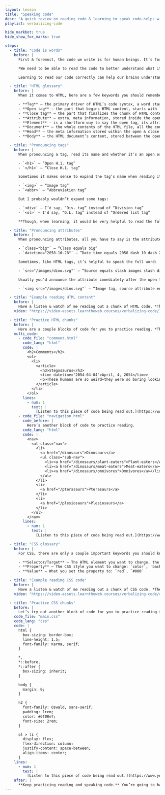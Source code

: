 ```yaml
---
layout: lesson
title: "Speaking code"
desc: "A quick review on reading code & learning to speak code—helps with cognition and memory."
playlist: verbalizing-code

hide_markbot: true
hide_show_for_marks: true

steps:
  - title: "Code is words"
    before: |
      First & foremost, the code we write is for human beings. It’s for humans to consume. It’s for humans to update. And it’s for humans to understand.

      *We need to be able to read the code to better understand what it’s try to accomplish.*

      Learning to read our code correctly can help our brains understand how to apply the code—and especially help us remember the code.

  - title: "HTML glossary"
    before: |
      When it comes to HTML, here are a few keywords you should remember when speaking out your code.

      - **Tag** — the primary driver of HTML’s code syntax, a word starting with `<` and ending with `>`, e.g. `<h1>`, `<ul>`, `<article>`
      - **Open tag** — the part that begins HTML content, starts with `<`, has one or more words, and ends with `>`, e.g. `<p>`, `<div>`, `<time>`
      - **Close tag** — the part that finalizes the chunk of HTML content, starting with `</`, then *1* word, then `>`, e.g. `</p>`, `</div>`, `</time>`
      - **Attribute** — extra, meta information, stored inside the open tag—never in the close tag, e.g. `class=""`, `src=""`
      - **Element** — is a shortform way to say the open tag, its attributes, all the content inside, and the close tag. Some elments only have an open tag, like `<img>`
      - **Document** — the whole contents of the HTML file, all the code, all the content.
      - **Head** — the meta information stored within the open & close `<head>` tags.
      - **Body** — the HTML document’s content, stored between the open & close `<body>` tags.

  - title: "Pronouncing tags"
    before: |
      When pronouncing a tag, read its name and whether it’s an open or close tag:

      - `<h1>` — “Open H.1. tag”
      - `</h1>` — “Close H.1. tag”

      Sometimes it makes sense to expand the tag’s name when reading it:

      - `<img>` — “Image tag”
      - `<abbr>` — “Abbreviation tag”

      But I probably wouldn’t expand some tags:

      - `<div>` — I’d say, “Div. tag” instead of “Division tag”
      - `<ol>` — I’d say, “O.L. tag” instead of “Ordered list tag”

      **Though, when learning, it would be very helpful to read the full tag to help remember.**

  - title: "Pronouncing attributes"
    before: |
      When pronouncing attributes, all you have to say is the attribute name, and maybe “equals”—it’s not really helpful to speak the quotation marks.

      - `class="big"` — “Class equals big”
      - `datetime="2058-10-28"` — “Date time equals 2058 dash 10 dash 28”

      Sometimes, like HTML tags, it’s helpful to speak the full word:

      - `src="/images/dino.svg"` — “Source equals slash images slash dino dot S.V.G”

      Usually you’d announce the attribute immediately after the open tag:

      - `<img src="/images/dino.svg"` — “Image tag, source attribute equals slash images slash dino dot S.V.G”

  - title: "Example reading HTML content"
    before: |
      Have a listen & watch of me reading out a chunk of HTML code. *Then below you can do some practice.*
    video: "https://video-assets.learntheweb.courses/verbalizing-code/1-example-html.mp4"

  - title: "Practice HTML chunks"
    before: |
      Here are a couple blocks of code for you to practice reading. *They have companion spoken versions for you to hear.*
    multi_code:
      - code_file: "comment.html"
        code_lang: "html"
        code: |
          <h2>Comments</h2>
          <ol>
            <li>
              <article>
                <h3>Stegosaurus</h3>
                <time datetime="2054-04-04">April, 4, 2054</time>
                <p>These humans are so weird—they were so boring looking without back plates or feathers.</p>
              </article>
            </li>
          </ol>
        lines:
          - num: 1
            text: |
              [Listen to this piece of code being read out.](https://www.youtube.com/watch?v=rD9IxqnRkgM&list=PLWjCJDeWfDdfEm-CIR9zUtOoD_7Ywgu4I&index=3&t=0s)
      - code_file: "navigation.html"
        code_before: |
          Here’s another block of code to practice reading.
        code_lang: "html"
        code: |
          <nav>
            <ul class="nav">
              <li>
                <a href="/dinosaurs">Dinosaurs</a>
                <ul class="sub-nav">
                  <li><a href="/dinosaurs/plant-eaters">Plant-eaters</a></li>
                  <li><a href="/dinosaurs/meat-eaters">Meat-eaters</a></li>
                  <li><a href="/dinosaurs/omnivores">Omnivores</a></li>
                </ul>
              </li>
              <li>
                <a href="/pterasaurs">Pterasaurs</a>
              </li>
              <li>
                <a href="/plesiosaurs">Plesiosaurs</a>
              </li>
            </ul>
          </nav>
        lines:
          - num: 1
            text: |
              [Listen to this piece of code being read out.](https://www.youtube.com/watch?v=0bfoPRCwmtY&list=PLWjCJDeWfDdfEm-CIR9zUtOoD_7Ywgu4I&index=4&t=0s)

  - title: "CSS glossary"
    before: |
      For CSS, there are only a couple important keywords you should know:

      - **Selector/Target** — The HTML element you want to change, the thing before the open `{`
      - **Property** — The CSS style you want to change: `color`, `background-color`
      - **Value** — What you set the property to: `red`, `#000`

  - title: "Example reading CSS code"
    before: |
      Have a listen & watch of me reading out a chunk of CSS code. *Then below you can do some more practice.*
    video: "https://video-assets.learntheweb.courses/verbalizing-code/4-example-css.mp4"

  - title: "Practice CSS chunks"
    before: |
      Let’s try out another block of code for you to practice reading—this time CSS. *It has a companion spoken version for you to hear.*
    code_file: "main.css"
    code_lang: "css"
    code: |
      html {
        box-sizing: border-box;
        line-height: 1.5;
        font-family: Karma, serif;
      }

      *,
      *::before,
      *::after {
        box-sizing: inherit;
      }

      body {
        margin: 0;
      }

      h2 {
        font-family: Oswald, sans-serif;
        padding: 1rem;
        color: #6f00e7;
        font-size: 2rem;
      }

      ol > li {
        display: flex;
        flex-direction: column;
        justify-content: space-between;
        align-items: center;
      }
    lines:
      - num: 1
        text: |
          [Listen to this piece of code being read out.](https://www.youtube.com/watch?v=auUJWSSqIJU&list=PLWjCJDeWfDdfEm-CIR9zUtOoD_7Ywgu4I&index=6&t=0s)
    after: |
      **Keep practicing reading and speaking code.** You’re going to have to record yourself reading code for assignments in the future.
---
```

